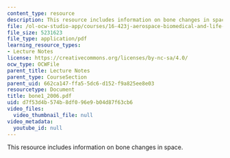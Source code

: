 ```yaml
---
content_type: resource
description: This resource includes information on bone changes in space.
file: /ol-ocw-studio-app/courses/16-423j-aerospace-biomedical-and-life-support-engineering-spring-2006/d7f53d4b574b8df096e9b04d87f63cb6_bone1_2006.pdf
file_size: 5231623
file_type: application/pdf
learning_resource_types:
- Lecture Notes
license: https://creativecommons.org/licenses/by-nc-sa/4.0/
ocw_type: OCWFile
parent_title: Lecture Notes
parent_type: CourseSection
parent_uid: 662ca147-ffa5-5dc6-d152-f9a825ee8e03
resourcetype: Document
title: bone1_2006.pdf
uid: d7f53d4b-574b-8df0-96e9-b04d87f63cb6
video_files:
  video_thumbnail_file: null
video_metadata:
  youtube_id: null
---
```

This resource includes information on bone changes in space.